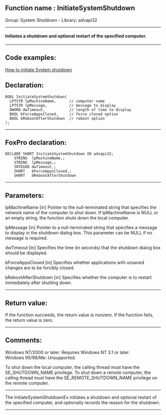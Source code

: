 
## Function name : InitiateSystemShutdown
Group: System Shutdown - Library: advapi32    
***  


#### Initiates a shutdown and optional restart of the specified computer.
***  


## Code examples:
[How to initiate System shutdown](../../samples/sample_122.md)  

## Declaration:
```foxpro  
BOOL InitiateSystemShutdown(
  LPTSTR lpMachineName,      // computer name
  LPTSTR lpMessage,          // message to display
  DWORD dwTimeout,           // length of time to display
  BOOL bForceAppsClosed,     // force closed option
  BOOL bRebootAfterShutdown  // reboot option
);  
```  
***  


## FoxPro declaration:
```foxpro  
DECLARE SHORT InitiateSystemShutdown IN advapi32;
	STRING  lpMachineName,;
	STRING  lpMessage,;
	INTEGER dwTimeout,;
	SHORT   bForceAppsClosed,;
	SHORT   bRebootAfterShutdown  
```  
***  


## Parameters:
lpMachineName 
[in] Pointer to the null-terminated string that specifies the network name of the computer to shut down. If lpMachineName is NULL or an empty string, the function shuts down the local computer. 

lpMessage 
[in] Pointer to a null-terminated string that specifies a message to display in the shutdown dialog box. This parameter can be NULL if no message is required. 

dwTimeout 
[in] Specifies the time (in seconds) that the shutdown dialog box should be displayed. 

bForceAppsClosed 
[in] Specifies whether applications with unsaved changes are to be forcibly closed. 

bRebootAfterShutdown 
[in] Specifies whether the computer is to restart immediately after shutting down. 
  
***  


## Return value:
If the function succeeds, the return value is nonzero. If the function fails, the return value is zero. 
  
***  


## Comments:
Windows NT/2000 or later: Requires Windows NT 3.1 or later.   
Windows 95/98/Me: Unsupported.  
  
To shut down the local computer, the calling thread must have the SE_SHUTDOWN_NAME privilege. To shut down a remote computer, the calling thread must have the SE_REMOTE_SHUTDOWN_NAME privilege on the remote computer.   
  
* * *  
The InitiateSystemShutdownEx initiates a shutdown and optional restart of the specified computer, and optionally records the reason for the shutdown.  
  
***  

